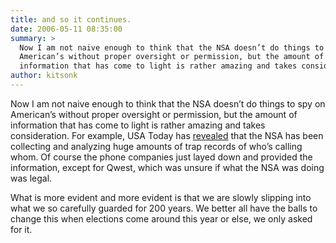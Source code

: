 ```yaml
---
title: and so it continues.
date: 2006-05-11 08:35:00
summary: >
  Now I am not naive enough to think that the NSA doesn’t do things to spy on
  American’s without proper oversight or permission, but the amount of
  information that has come to light is rather amazing and takes consideration.
author: kitsonk
---
```


Now I am not naive enough to think that the NSA doesn’t do things to spy on
American’s without proper oversight or permission, but the amount of information
that has come to light is rather amazing and takes consideration. For example,
USA Today has
[revealed](http://www.usatoday.com/news/washington/2006-05-10-nsa_x.htm) that
the NSA has been collecting and analyzing huge amounts of trap records of who’s
calling whom. Of course the phone companies just layed down and provided the
information, except for Qwest, which was unsure if what the NSA was doing was
legal.

What is more evident and more evident is that we are slowly slipping into what
we so carefully guarded for 200 years. We better all have the balls to change
this when elections come around this year or else, we only asked for it.
